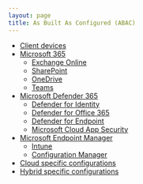 ```yaml
---
layout: page
title: As Built As Configured (ABAC)
---
```


* [Client devices](/blueprint/abac/client-devices.html)
* [Microsoft 365](/blueprint/abac/microsoft-365.html)
  * [Exchange Online](/blueprint/abac/exchange-online.html)
  * [SharePoint](/blueprint/abac/sharepoint.html)
  * [OneDrive](/blueprint/abac/onedrive.html)
  * [Teams](/blueprint/abac/teams.html)
* [Microsoft Defender 365](/blueprint/abac/microsoft-defender.html)
  * [Defender for Identity](/blueprint/abac/microsoft-defender.html#microsoft-defender-for-identity)
  * [Defender for Office 365](/blueprint/abac/microsoft-defender.html#microsoft-defender-for-office-365)
  * [Defender for Endpoint](/blueprint/abac/microsoft-defender.html#microsoft-defender-for-endpoint)
  * [Microsoft Cloud App Security](/blueprint/abac/microsoft-defender.html#microsoft-cloud-app-security)
* [Microsoft Endpoint Manager](/blueprint/abac/microsoft-endpoint-manager.html)
  * [Intune](/blueprint/abac/microsoft-endpoint-manager.html)
  * [Configuration Manager](/blueprint/abac/microsoft-endpoint-manager.html)
* [Cloud specific configurations]()
* [Hybrid specific configurations]()

